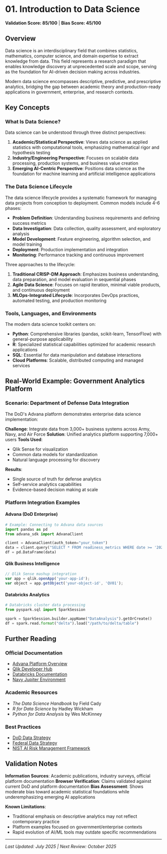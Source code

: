 # 01. Introduction to Data Science

**Validation Score: 85/100** | **Bias Score: 45/100**

## Overview

Data science is an interdisciplinary field that combines statistics, mathematics, computer science, and domain expertise to extract knowledge from data. This field represents a research paradigm that enables knowledge discovery at unprecedented scale and scope, serving as the foundation for AI-driven decision making across industries.

Modern data science encompasses descriptive, predictive, and prescriptive analytics, bridging the gap between academic theory and production-ready applications in government, enterprise, and research contexts.

## Key Concepts

### What Is Data Science?

Data science can be understood through three distinct perspectives:

1. **Academic/Statistical Perspective**: Views data science as applied statistics with computational tools, emphasizing mathematical rigor and hypothesis testing
2. **Industry/Engineering Perspective**: Focuses on scalable data processing, production systems, and business value creation  
3. **Emerging AI-Centric Perspective**: Positions data science as the foundation for machine learning and artificial intelligence applications

### The Data Science Lifecycle

The data science lifecycle provides a systematic framework for managing data projects from conception to deployment. Common models include 4-6 phases:

- **Problem Definition**: Understanding business requirements and defining success metrics
- **Data Investigation**: Data collection, quality assessment, and exploratory analysis
- **Model Development**: Feature engineering, algorithm selection, and model training
- **Deployment**: Production implementation and integration
- **Monitoring**: Performance tracking and continuous improvement

Three approaches to the lifecycle:

1. **Traditional CRISP-DM Approach**: Emphasizes business understanding, data preparation, and model evaluation in sequential phases
2. **Agile Data Science**: Focuses on rapid iteration, minimal viable products, and continuous deployment
3. **MLOps-Integrated Lifecycle**: Incorporates DevOps practices, automated testing, and production monitoring

### Tools, Languages, and Environments

The modern data science toolkit centers on:

- **Python**: Comprehensive libraries (pandas, scikit-learn, TensorFlow) with general-purpose applicability
- **R**: Specialized statistical capabilities optimized for academic research applications
- **SQL**: Essential for data manipulation and database interactions
- **Cloud Platforms**: Scalable, distributed computing and managed services

## Real-World Example: Government Analytics Platform

### Scenario: Department of Defense Data Integration

The DoD's Advana platform demonstrates enterprise data science implementation:

**Challenge**: Integrate data from 3,000+ business systems across Army, Navy, and Air Force
**Solution**: Unified analytics platform supporting 7,000+ users
**Tools Used**: 
- Qlik Sense for visualization
- Common data models for standardization
- Natural language processing for discovery

**Results**:
- Single source of truth for defense analytics
- Self-service analytics capabilities
- Evidence-based decision making at scale

### Platform Integration Examples

#### Advana (DoD Enterprise)
```python
# Example: Connecting to Advana data sources
import pandas as pd
from advana_sdk import AdvanaClient

client = AdvanaClient(auth_token="your_token")
data = client.query("SELECT * FROM readiness_metrics WHERE date >= '2024-01-01'")
df = pd.DataFrame(data)
```

#### Qlik Business Intelligence
```javascript
// Qlik Sense mashup integration
var app = qlik.openApp('your-app-id');
var object = app.getObject('your-object-id', 'QV01');
```

#### Databricks Analytics
```python
# Databricks cluster data processing
from pyspark.sql import SparkSession

spark = SparkSession.builder.appName("DataAnalysis").getOrCreate()
df = spark.read.format("delta").load("/path/to/delta/table")
```

## Further Reading

### Official Documentation
- [Advana Platform Overview](https://www.ai.mil/Initiatives/Analytic-Tools/)
- [Qlik Developer Hub](https://qlik.dev/)
- [Databricks Documentation](https://docs.databricks.com/)
- [Navy Jupiter Environment](https://www.doncio.navy.mil/chips/ArticleDetails.aspx?ID=13804)

### Academic Resources
- *The Data Science Handbook* by Field Cady
- *R for Data Science* by Hadley Wickham
- *Python for Data Analysis* by Wes McKinney

### Best Practices
- [DoD Data Strategy](https://dodcio.defense.gov/About-DoD-CIO/Organization/Data-Strategy/)
- [Federal Data Strategy](https://strategy.data.gov/)
- [NIST AI Risk Management Framework](https://www.nist.gov/itl/ai-risk-management-framework)

## Validation Notes

**Information Sources**: Academic publications, industry surveys, official platform documentation
**Browser Verification**: Claims validated against current DoD and platform documentation
**Bias Assessment**: Shows moderate bias toward academic statistical foundations while underemphasizing emerging AI applications

**Known Limitations**: 
- Traditional emphasis on descriptive analytics may not reflect contemporary practice
- Platform examples focused on government/enterprise contexts
- Rapid evolution of AI/ML tools may outdate specific recommendations

---

*Last Updated: July 2025 | Next Review: October 2025*
